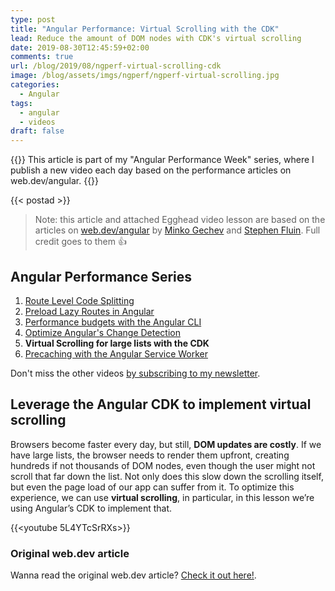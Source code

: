 ```yaml
---
type: post
title: "Angular Performance: Virtual Scrolling with the CDK"
lead: Reduce the amount of DOM nodes with CDK's virtual scrolling
date: 2019-08-30T12:45:59+02:00
comments: true
url: /blog/2019/08/ngperf-virtual-scrolling-cdk
image: /blog/assets/imgs/ngperf/ngperf-virtual-scrolling.jpg
categories:
  - Angular
tags:
  - angular
  - videos
draft: false
---
```


{{<intro>}}
  This article is part of my "Angular Performance Week" series, where I publish a new video each day based on the performance articles on web.dev/angular.
{{</intro>}}
<!--more-->

{{< postad >}}

> Note: this article and attached Egghead video lesson are based on the articles on [web.dev/angular](https://web.dev/angular) by [Minko Gechev](https://twitter.com/mgechev) and [Stephen Fluin](https://twitter.com/stephenfluin). Full credit goes to them :thumbsup:

## Angular Performance Series

1. [Route Level Code Splitting](/blog/2019/08/ngperf-route-level-code-splitting/)
1. [Preload Lazy Routes in Angular](/blog/2019/08/ngperf-preloading-lazy-routes)
1. [Performance budgets with the Angular CLI](/blog/2019/08/ngperf-setting-performance-budgets)
1. [Optimize Angular's Change Detection](/blog/2019/08/ngperf-optimize-change-detection)
1. **Virtual Scrolling for large lists with the CDK**
1. [Precaching with the Angular Service Worker](/blog/2019/08/ngperf-precaching-serviceworker)

Don't miss the other videos [by subscribing to my newsletter](/newsletter).

## Leverage the Angular CDK to implement virtual scrolling

Browsers become faster every day, but still, **DOM updates are costly**. If we have large lists, the browser needs to render them upfront, creating hundreds if not thousands of DOM nodes, even though the user might not scroll that far down the list. Not only does this slow down the scrolling itself, but even the page load of our app can suffer from it. To optimize this experience, we can use **virtual scrolling**, in particular, in this lesson we’re using Angular’s CDK to implement that.

<!-- {{<egghead-lesson uid="lessons/egghead-apply-virtual-scrolling-to-large-lists-with-the-angular-cdk" >}} -->
{{<youtube 5L4YTcSrRXs>}}

### Original web.dev article

Wanna read the original web.dev article? [Check it out here!](https://web.dev/virtualize-lists-with-angular-cdk/).
